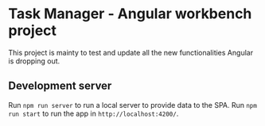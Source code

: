 # Task Manager - Angular workbench project

This project is mainty to test and update all the new functionalities Angular is dropping out.

## Development server

Run `npm run server` to run a local server to provide data to the SPA.
Run `npm run start` to run the app in `http://localhost:4200/`.
